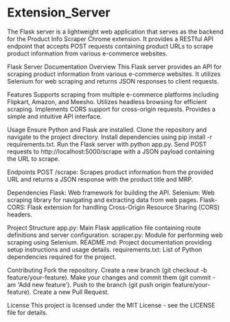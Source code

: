 ﻿# Extension_Server


The Flask server is a lightweight web application that serves as the backend for the Product Info Scraper Chrome extension. It provides a RESTful API endpoint that accepts POST requests containing product URLs to scrape product information from various e-commerce websites.

Flask Server Documentation
Overview
This Flask server provides an API for scraping product information from various e-commerce websites. It utilizes Selenium for web scraping and returns JSON responses to client requests.

Features
Supports scraping from multiple e-commerce platforms including Flipkart, Amazon, and Meesho.
Utilizes headless browsing for efficient scraping.
Implements CORS support for cross-origin requests.
Provides a simple and intuitive API interface.

Usage
Ensure Python and Flask are installed.
Clone the repository and navigate to the project directory.
Install dependencies using pip install -r requirements.txt.
Run the Flask server with python app.py.
Send POST requests to http://localhost:5000/scrape with a JSON payload containing the URL to scrape.

Endpoints
POST /scrape: Scrapes product information from the provided URL and returns a JSON response with the product title and MRP.

Dependencies
Flask: Web framework for building the API.
Selenium: Web scraping library for navigating and extracting data from web pages.
Flask-CORS: Flask extension for handling Cross-Origin Resource Sharing (CORS) headers.

Project Structure
app.py: Main Flask application file containing route definitions and server configuration.
scraper.py: Module for performing web scraping using Selenium.
README.md: Project documentation providing setup instructions and usage details.
requirements.txt: List of Python dependencies required for the project.

Contributing
Fork the repository.
Create a new branch (git checkout -b feature/your-feature).
Make your changes and commit them (git commit -am 'Add new feature').
Push to the branch (git push origin feature/your-feature).
Create a new Pull Request.

License
This project is licensed under the MIT License - see the LICENSE file for details.
